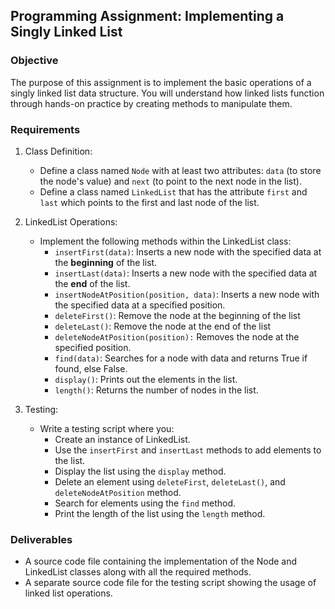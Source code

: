 ## Programming Assignment: Implementing a Singly Linked List

### Objective 
The purpose of this assignment is to implement the basic operations of a singly linked list data structure. You will understand how linked lists function through hands-on practice by creating methods to manipulate them.

### Requirements
1. Class Definition:
   - Define a class named ```Node``` with at least two attributes: ```data``` (to store the node's value) and ```next``` (to point to the next node in the list).
   - Define a class named ```LinkedList``` that has the attribute ```first``` and ```last``` which points to the first and last node of the list.
2. LinkedList Operations:
    - Implement the following methods within the LinkedList class:
      - ```insertFirst(data)```: Inserts a new node with the specified data at the **beginning** of the list.
      - ```insertLast(data)```: Inserts a new node with the specified data at the **end** of the list.
      - ```insertNodeAtPosition(position, data)```: Inserts a new node with the specified data at a specified position.
      - ```deleteFirst()```: Remove the node at the beginning of the list 
      - ```deleteLast()```: Remove the node at the end of the list 
      - ```deleteNodeAtPosition(position):``` Removes the node at the specified position.
      - ```find(data)```: Searches for a node with data and returns True if found, else False.
      - ```display()```: Prints out the elements in the list.
      - ```length()```: Returns the number of nodes in the list.

3. Testing:
   - Write a testing script where you:
     - Create an instance of LinkedList.
     - Use the ```insertFirst``` and ```insertLast``` methods to add elements to the list.
     - Display the list using the ```display``` method.
     - Delete an element using ```deleteFirst```, ```deleteLast()```, and ```deleteNodeAtPosition``` method.
     - Search for elements using the ```find``` method.
     - Print the length of the list using the ```length``` method.

### Deliverables

- A source code file containing the implementation of the Node and LinkedList classes along with all the required methods.
- A separate source code file for the testing script showing the usage of linked list operations.
